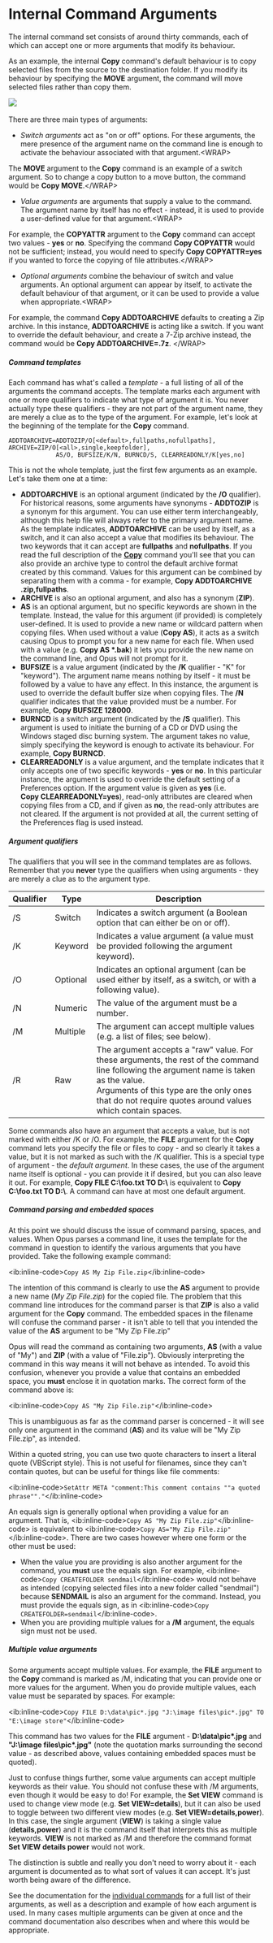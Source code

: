 # Internal Command Arguments

The internal command set consists of around thirty commands, each of which can accept one or more arguments that modify its behaviour.

As an example, the internal **Copy** command's default behaviour is to copy selected files from the source to the destination folder. If you modify its behaviour by specifying the **MOVE** argument, the command will move selected files rather than copy them.

![](/Manual/images/media/copy_vs_move.png) 

There are three main types of arguments:

- *Switch arguments* act as "on or off" options. For these arguments, the mere presence of the argument name on the command line is enough to activate the behaviour associated with that argument.\<WRAP\>

The **MOVE** argument to the **Copy** command is an example of a switch argument. So to change a copy button to a move button, the command would be **Copy MOVE**.\</WRAP\>

- *Value arguments* are arguments that supply a value to the command. The argument name by itself has no effect - instead, it is used to provide a user-defined value for that argument.\<WRAP\>

For example, the **COPYATTR** argument to the **Copy** command can accept two values - **yes** or **no**. Specifying the command **Copy COPYATTR** would not be sufficient; instead, you would need to specify **Copy COPYATTR=yes** if you wanted to force the copying of file attributes.\</WRAP\>

- *Optional arguments* combine the behaviour of switch and value arguments. An optional argument can appear by itself, to activate the default behaviour of that argument, or it can be used to provide a value when appropriate.\<WRAP\>

For example, the command **Copy ADDTOARCHIVE** defaults to creating a Zip archive. In this instance, **ADDTOARCHIVE** is acting like a switch. If you want to override the default behaviour, and create a 7-Zip archive instead, the command would be **Copy ADDTOARCHIVE=.7z**. \</WRAP\>

##### Command templates

Each command has what's called a *template* - a full listing of all of the arguments the command accepts. The template marks each argument with one or more qualifiers to indicate what type of argument it is. You never actually type these qualifiers - they are not part of the argument name, they are merely a clue as to the type of the argument. For example, let's look at the beginning of the template for the **Copy** command.

    ADDTOARCHIVE=ADDTOZIP/O[<default>,fullpaths,nofullpaths], ARCHIVE=ZIP/O[<all>,single,keepfolder],
                 AS/O, BUFSIZE/K/N, BURNCD/S, CLEARREADONLY/K[yes,no]

This is not the whole template, just the first few arguments as an example. Let's take them one at a time:

- **ADDTOARCHIVE** is an optional argument (indicated by the **/O** qualifier). For historical reasons, some arguments have synonyms - **ADDTOZIP** is a synonym for this argument. You can use either term interchangeably, although this help file will always refer to the primary argument name. As the template indicates, **ADDTOARCHIVE** can be used by itself, as a switch, and it can also accept a value that modifies its behaviour. The two keywords that it can accept are **fullpaths** and **nofullpaths**. If you read the full description of the **[Copy](/Manual/reference/command_reference/internal_commands/copy.md)** command you'll see that you can also provide an archive type to control the default archive format created by this command. Values for this argument can be combined by separating them with a comma - for example, **Copy ADDTOARCHIVE .zip,fullpaths**.
- **ARCHIVE** is also an optional argument, and also has a synonym (**ZIP**).
- **AS** is an optional argument, but no specific keywords are shown in the template. Instead, the value for this argument (if provided) is completely user-defined. It is used to provide a new name or wildcard pattern when copying files. When used without a value (**Copy AS**), it acts as a switch causing Opus to prompt you for a new name for each file. When used with a value (e.g. **Copy AS \*.bak**) it lets you provide the new name on the command line, and Opus will not prompt for it.
- **BUFSIZE** is a value argument (indicated by the **/K** qualifier - "K" for "keyword"). The argument name means nothing by itself - it must be followed by a value to have any effect. In this instance, the argument is used to override the default buffer size when copying files. The **/N** qualifier indicates that the value provided must be a number. For example, **Copy BUFSIZE 128000**.
- **BURNCD** is a switch argument (indicated by the **/S** qualifier). This argument is used to initiate the burning of a CD or DVD using the Windows staged disc burning system. The argument takes no value, simply specifying the keyword is enough to activate its behaviour. For example, **Copy BURNCD**.
- **CLEARREADONLY** is a value argument, and the template indicates that it only accepts one of two specific keywords - **yes** or **no**. In this particular instance, the argument is used to override the default setting of a Preferences option. If the argument value is given as **yes** (i.e. **Copy CLEARREADONLY=yes**), read-only attributes are cleared when copying files from a CD, and if given as **no**, the read-only attributes are not cleared. If the argument is not provided at all, the current setting of the Preferences flag is used instead.

##### Argument qualifiers

The qualifiers that you will see in the command templates are as follows. Remember that you **never** type the qualifiers when using arguments - they are merely a clue as to the argument type.

<table>
<thead>
<tr class="header">
<th>Qualifier</th>
<th>Type</th>
<th>Description</th>
</tr>
</thead>
<tbody>
<tr class="odd">
<td>/S</td>
<td>Switch</td>
<td>Indicates a switch argument (a Boolean option that can either be on or off).</td>
</tr>
<tr class="even">
<td>/K</td>
<td>Keyword</td>
<td>Indicates a value argument (a value must be provided following the argument keyword).</td>
</tr>
<tr class="odd">
<td>/O</td>
<td>Optional</td>
<td>Indicates an optional argument (can be used either by itself, as a switch, or with a following value).</td>
</tr>
<tr class="even">
<td>/N</td>
<td>Numeric</td>
<td>The value of the argument must be a number.</td>
</tr>
<tr class="odd">
<td>/M</td>
<td>Multiple</td>
<td>The argument can accept multiple values (e.g. a list of files; see below).</td>
</tr>
<tr class="even">
<td>/R</td>
<td>Raw</td>
<td>The argument accepts a "raw" value. For these arguments, the rest of the command line following the argument name is taken as the value.<br />
Arguments of this type are the only ones that do not require quotes around values which contain spaces.</td>
</tr>
</tbody>
</table>

Some commands also have an argument that accepts a value, but is not marked with either /K or /O. For example, the **FILE** argument for the **Copy** command lets you specify the file or files to copy - and so clearly it takes a value, but it is not marked as such with the /K qualifier. This is a special type of argument - the *default argument*. In these cases, the use of the argument name itself is optional - you can provide it if desired, but you can also leave it out. For example, **Copy FILE C:\foo.txt TO D:\\** is equivalent to **Copy C:\foo.txt TO D:\\**. A command can have at most one default argument.

##### Command parsing and embedded spaces

At this point we should discuss the issue of command parsing, spaces, and values. When Opus parses a command line, it uses the template for the command in question to identify the various arguments that you have provided. Take the following example command:

\<ib:inline-code\>`Copy AS My Zip File.zip`\</ib:inline-code\>

The intention of this command is clearly to use the **AS** argument to provide a new name (*My Zip File.zip*) for the copied file. The problem that this command line introduces for the command parser is that **ZIP** is also a valid argument for the **Copy** command. The embedded spaces in the filename will confuse the command parser - it isn't able to tell that you intended the value of the **AS** argument to be "My Zip File.zip"

Opus will read the command as containing two arguments, **AS** (with a value of "My") and **ZIP** (with a value of "File.zip"). Obviously interpreting the command in this way means it will not behave as intended. To avoid this confusion, whenever you provide a value that contains an embedded space, you **must** enclose it in quotation marks. The correct form of the command above is:

\<ib:inline-code\>`Copy AS "My Zip File.zip"`\</ib:inline-code\>

This is unambiguous as far as the command parser is concerned - it will see only one argument in the command (**AS**) and its value will be "My Zip File.zip", as intended.

Within a quoted string, you can use two quote characters to insert a literal quote (VBScript style). This is not useful for filenames, since they can't contain quotes, but can be useful for things like file comments:

\<ib:inline-code\>`SetAttr META "comment:This comment contains ""a quoted phrase""."`\</ib:inline-code\>

An equals sign is generally optional when providing a value for an argument. That is, \<ib:inline-code\>`Copy AS "My Zip File.zip"`\</ib:inline-code\> is equivalent to \<ib:inline-code\>`Copy AS="My Zip File.zip"`\</ib:inline-code\>. There are two cases however where one form or the other must be used:

- When the value you are providing is also another argument for the command, you **must** use the equals sign. For example, \<ib:inline-code\>`Copy CREATEFOLDER sendmail`\</ib:inline-code\> would not behave as intended (copying selected files into a new folder called "sendmail") because **SENDMAIL** is also an argument for the command. Instead, you must provide the equals sign, as in \<ib:inline-code\>`Copy CREATEFOLDER=sendmail`\</ib:inline-code\>.
- When you are providing multiple values for a **/M** argument, the equals sign must not be used.

##### Multiple value arguments

Some arguments accept multiple values. For example, the **FILE** argument to the **Copy** command is marked as /M, indicating that you can provide one or more values for the argument. When you do provide multiple values, each value must be separated by spaces. For example:

\<ib:inline-code\>`Copy FILE D:\data\pic*.jpg "J:\image files\pic*.jpg" TO "E:\image store"`\</ib:inline-code\>

This command has two values for the **FILE** argument - **D:\data\pic\*.jpg** and **"J:\image files\pic\*.jpg"** (note the quotation marks surrounding the second value - as described above, values containing embedded spaces must be quoted).

Just to confuse things further, some value arguments can accept multiple keywords as their value. You should not confuse these with /M arguments, even though it would be easy to do! For example, the **Set VIEW** command is used to change view mode (e.g. **Set VIEW=details**), but it can also be used to toggle between two different view modes (e.g. **Set VIEW=details,power**). In this case, the single argument (**VIEW**) is taking a single value (**details,power**) and it is the command itself that interprets this as multiple keywords. **VIEW** is not marked as /M and therefore the command format **Set VIEW details power** would not work.

The distinction is subtle and really you don't need to worry about it - each argument is documented as to what sort of values it can accept. It's just worth being aware of the difference.

See the documentation for the [individual commands](/Manual/reference/command_reference/internal_commands/RAEDME.md) for a full list of their arguments, as well as a description and example of how each argument is used. In many cases multiple arguments can be given at once and the command documentation also describes when and where this would be appropriate.
